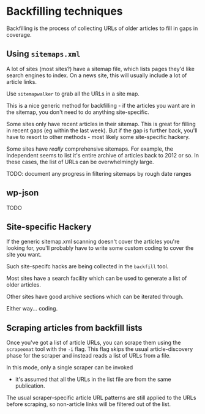 # Backfilling techniques

Backfilling is the process of collecting URLs of older articles to fill
in gaps in coverage.



## Using `sitemaps.xml`

A lot of sites (most sites?) have a sitemap file, which lists pages
they'd like search engines to index. On a news site, this will usually
include a lot of article links.

Use `sitemapwalker` to grab all the URLs in a site map.

This is a nice generic method for backfilling - if the articles you
want are in the sitemap, you don't need to do anything site-specific.

Some sites only have recent articles in their sitemap. This is great
for filling in recent gaps (eg within the last week).
But if the gap is further back, you'll have to resort to other
methods - most likely some site-specific hackery.

Some sites have _really_ comprehensive sitemaps. For example, the
Independent seems to list it's entire archive of articles back to 2012
or so. In these cases, the list of URLs can be overwhelmingly large.

TODO: document any progress in filtering sitemaps by rough date ranges

## wp-json

TODO


## Site-specific Hackery

If the generic sitemap.xml scanning doesn't cover the articles you're
looking for, you'll probably have to write some custom coding to cover
the site you want.

Such site-specifc hacks are being collected in the `backfill` tool.

Most sites have a search facility which can be used to generate a list
of older articles.

Other sites have good archive sections which can be iterated through.

Either way... coding.

## Scraping articles from backfill lists

Once you've got a list of article URLs, you can scrape them using
the `scrapeomat` tool with the `-i` flag. This flag skips the usual
article-discovery phase for the scraper and instead reads a list of
URLs from a file.

In this mode, only a single scraper can be invoked
- it's assumed that all the URLs in the list file are from the same
publication.

The usual scraper-specific article URL patterns are still applied
to the URLs before scraping, so non-article links will be filtered
out of the list.



